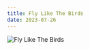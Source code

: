 ```yaml
---
title: Fly Like The Birds
date: 2023-07-26
---
```


![Fly Like The Birds](/images/drawing-008.png)

